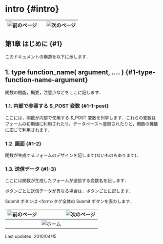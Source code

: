 # intro {#intro}

| ![前のページ](../../assets/commonlib/prev.gif)  |   |  ![次のページ](../../assets/commonlib/next.gif) |
| --- | :-: | --- |

## 第1章 はじめに {#1}

このドキュメントの構造を以下に示します．

## 1\. type function_name( argument, …. ) {#1-type-function-name-argument}

関数の機能，概要，注意点などをここに記します．

### 1.1\. 内部で参照する $_POST 変数 {#1-1-post}

ここには，関数が内部で使用する $_POST 変数を列挙します．これらの変数はフォームの初期値に利用されたり，データベースへ登録されたりと，関数の機能に応じて利用されます．

### 1.2\. 画面 {#1-2}

関数が生成するフォームのデザインを記します(ないものもあります)．

### 1.3\. 送信データ {#1-3}

ここには関数が生成したフォームが送信する変数名を記します．

ボタンごとに送信データが異なる場合は，ボタンごとに記します．

Submit ボタンは &lt;form&gt;タグ全体の Submit ボタンを表わします．

| ![前のページ](../../assets/commonlib/prev.gif)  |   |  ![次のページ](../../assets/commonlib/next.gif) |
| --- | --- | --- |
|   | ![ホーム](../../assets/commonlib/home.gif)  |   |

Last updated: 2010/04/15